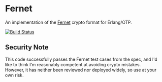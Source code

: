 # Fernet
An implementation of the [Fernet](https://github.com/fernet/) crypto
format for Erlang/OTP.

[![Build
Status](https://travis-ci.org/russss/erlang-fernet.svg?branch=master)](https://travis-ci.org/russss/erlang-fernet)

## Security Note

This code successfully passes the Fernet test cases from the spec, and I'd like to think I'm reasonably competent at avoiding crypto mistakes. However, it has neither been reviewed nor deployed widely, so use at your own risk.
